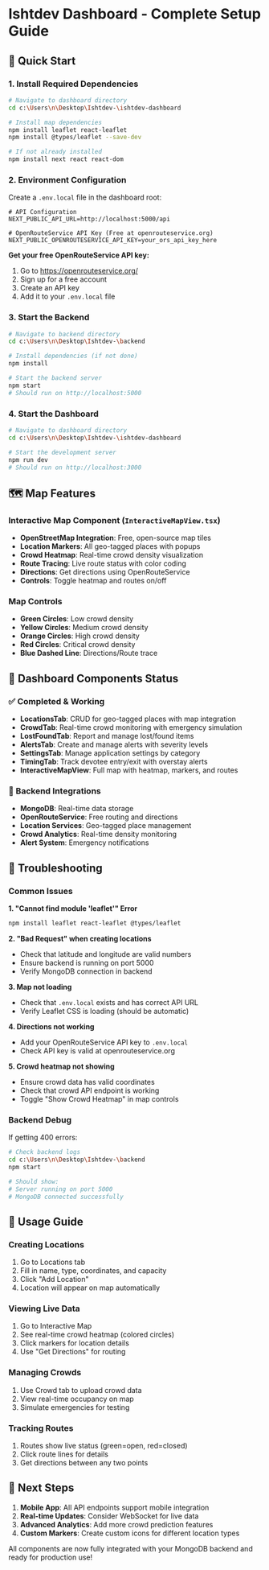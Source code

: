 # Ishtdev Dashboard - Complete Setup Guide

## 🚀 Quick Start

### 1. Install Required Dependencies

```bash
# Navigate to dashboard directory
cd c:\Users\n\Desktop\Ishtdev-\ishtdev-dashboard

# Install map dependencies
npm install leaflet react-leaflet
npm install @types/leaflet --save-dev

# If not already installed
npm install next react react-dom
```

### 2. Environment Configuration

Create a `.env.local` file in the dashboard root:

```env
# API Configuration
NEXT_PUBLIC_API_URL=http://localhost:5000/api

# OpenRouteService API Key (Free at openrouteservice.org)
NEXT_PUBLIC_OPENROUTESERVICE_API_KEY=your_ors_api_key_here
```

**Get your free OpenRouteService API key:**

1. Go to https://openrouteservice.org/
2. Sign up for a free account
3. Create an API key
4. Add it to your `.env.local` file

### 3. Start the Backend

```bash
# Navigate to backend directory
cd c:\Users\n\Desktop\Ishtdev-\backend

# Install dependencies (if not done)
npm install

# Start the backend server
npm start
# Should run on http://localhost:5000
```

### 4. Start the Dashboard

```bash
# Navigate to dashboard directory
cd c:\Users\n\Desktop\Ishtdev-\ishtdev-dashboard

# Start the development server
npm run dev
# Should run on http://localhost:3000
```

## 🗺️ Map Features

### Interactive Map Component (`InteractiveMapView.tsx`)

- **OpenStreetMap Integration**: Free, open-source map tiles
- **Location Markers**: All geo-tagged places with popups
- **Crowd Heatmap**: Real-time crowd density visualization
- **Route Tracing**: Live route status with color coding
- **Directions**: Get directions using OpenRouteService
- **Controls**: Toggle heatmap and routes on/off

### Map Controls

- **Green Circles**: Low crowd density
- **Yellow Circles**: Medium crowd density
- **Orange Circles**: High crowd density
- **Red Circles**: Critical crowd density
- **Blue Dashed Line**: Directions/Route trace

## 📱 Dashboard Components Status

### ✅ Completed & Working

- **LocationsTab**: CRUD for geo-tagged places with map integration
- **CrowdTab**: Real-time crowd monitoring with emergency simulation
- **LostFoundTab**: Report and manage lost/found items
- **AlertsTab**: Create and manage alerts with severity levels
- **SettingsTab**: Manage application settings by category
- **TimingTab**: Track devotee entry/exit with overstay alerts
- **InteractiveMapView**: Full map with heatmap, markers, and routes

### 🔧 Backend Integrations

- **MongoDB**: Real-time data storage
- **OpenRouteService**: Free routing and directions
- **Location Services**: Geo-tagged place management
- **Crowd Analytics**: Real-time density monitoring
- **Alert System**: Emergency notifications

## 🔧 Troubleshooting

### Common Issues

**1. "Cannot find module 'leaflet'" Error**

```bash
npm install leaflet react-leaflet @types/leaflet
```

**2. "Bad Request" when creating locations**

- Check that latitude and longitude are valid numbers
- Ensure backend is running on port 5000
- Verify MongoDB connection in backend

**3. Map not loading**

- Check that `.env.local` exists and has correct API URL
- Verify Leaflet CSS is loading (should be automatic)

**4. Directions not working**

- Add your OpenRouteService API key to `.env.local`
- Check API key is valid at openrouteservice.org

**5. Crowd heatmap not showing**

- Ensure crowd data has valid coordinates
- Check that crowd API endpoint is working
- Toggle "Show Crowd Heatmap" in map controls

### Backend Debug

If getting 400 errors:

```bash
# Check backend logs
cd c:\Users\n\Desktop\Ishtdev-\backend
npm start

# Should show:
# Server running on port 5000
# MongoDB connected successfully
```

## 🎯 Usage Guide

### Creating Locations

1. Go to Locations tab
2. Fill in name, type, coordinates, and capacity
3. Click "Add Location"
4. Location will appear on map automatically

### Viewing Live Data

1. Go to Interactive Map
2. See real-time crowd heatmap (colored circles)
3. Click markers for location details
4. Use "Get Directions" for routing

### Managing Crowds

1. Use Crowd tab to upload crowd data
2. View real-time occupancy on map
3. Simulate emergencies for testing

### Tracking Routes

1. Routes show live status (green=open, red=closed)
2. Click route lines for details
3. Get directions between any two points

## 🚀 Next Steps

1. **Mobile App**: All API endpoints support mobile integration
2. **Real-time Updates**: Consider WebSocket for live data
3. **Advanced Analytics**: Add more crowd prediction features
4. **Custom Markers**: Create custom icons for different location types

All components are now fully integrated with your MongoDB backend and ready for production use!
